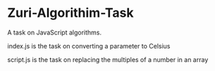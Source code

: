# Zuri-Algorithim-Task

A task on JavaScript algorithms.

index.js is the task on converting a parameter to Celsius

script.js is the task on replacing the multiples of a number in an array
